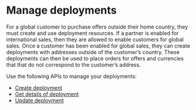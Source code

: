 # Manage deployments

For a global customer to purchase offers outside their home country, they must create and use deployment resources. If a partner is enabled for international sales, then they are allowed to enable customers for global sales. Once a customer has been enabled for global sales, they can create deployments with addresses outside of the customer’s country. These deployments can then be used to place orders for offers and currencies that that do not correspond to the customer’s address.

Use the following APIs to manage your deployments:

- [Create deployment](./create_deployment.md)
- [Get details of deployment](./get_deployment.md)
- [Update deployment](./update_deployment.md)
